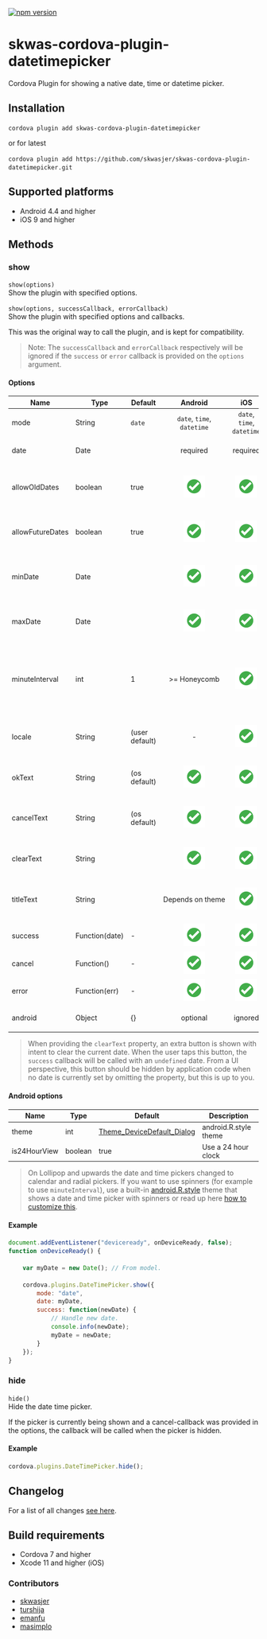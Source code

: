 [![npm version](https://badge.fury.io/js/skwas-cordova-plugin-datetimepicker.svg)](https://badge.fury.io/js/skwas-cordova-plugin-datetimepicker)

# skwas-cordova-plugin-datetimepicker

Cordova Plugin for showing a native date, time or datetime picker.

## Installation

`cordova plugin add skwas-cordova-plugin-datetimepicker`

or for latest

`cordova plugin add https://github.com/skwasjer/skwas-cordova-plugin-datetimepicker.git`

## Supported platforms

- Android 4.4 and higher
- iOS 9 and higher

## Methods

### show

`show(options)`  
Show the plugin with specified options.

`show(options, successCallback, errorCallback)`  
Show the plugin with specified options and callbacks.

This was the original way to call the plugin, and is kept for compatibility.
> Note: The `successCallback` and `errorCallback` respectively will be ignored if the `success` or `error` callback is provided on the `options` argument.

#### Options

| Name                | Type                | Default        | Android                    | iOS                        | |
|---------------------|---------------------|----------------|:--------------------------:|:--------------------------:|--------------------------|
| mode                | String              | `date`         | `date`, `time`, `datetime` | `date`, `time`, `datetime` | The display mode |
| date                | Date                |                | required                   | required                   | The initial date to display |
| allowOldDates       | boolean             | true           | ![Supported][supported]    | ![Supported][supported]    | Allow older dates to be selected |
| allowFutureDates    | boolean             | true           | ![Supported][supported]    | ![Supported][supported]    | Allow future dates to be selected |
| minDate             | Date                |                | ![Supported][supported]    | ![Supported][supported]    | Set the minimum date that can be selected |
| maxDate             | Date                |                | ![Supported][supported]    | ![Supported][supported]    | Set the maximum date that can be selected |
| minuteInterval      | int                 | 1              | >= Honeycomb               | ![Supported][supported]    | For minute spinner the number of minutes per step |
| locale              | String              | (user default) | -                          | ![Supported][supported]    | The locale to use for text and date/time |
| okText              | String              | (os default)   | ![Supported][supported]    | ![Supported][supported]    | The text to use for the ok button |
| cancelText          | String              | (os default)   | ![Supported][supported]    | ![Supported][supported]    | The text to use for the cancel button |
| clearText           | String              |                | ![Supported][supported]    | ![Supported][supported]    | The text to use for the clear button |
| titleText           | String              |                | Depends&#160;on&#160;theme | ![Supported][supported]    | The text to use for the dialog title |
| success             | Function(date)      | -              | ![Supported][supported]    | ![Supported][supported]    | The success callback |
| cancel              | Function()          | -              | ![Supported][supported]    | ![Supported][supported]    | The cancel callback |
| error               | Function(err)       | -              | ![Supported][supported]    | ![Supported][supported]    | The error callback |
| android             | Object              | {}             | optional                   | ignored                    | Android specific options |

> When providing the `clearText` property, an extra button is shown with intent to clear the current date. When the user taps this button, the `success` callback will be called with an `undefined` date. From a UI perspective, this button should be hidden by application code when no date is currently set by omitting the property, but this is up to you.

#### Android options

| Name                | Type                | Default     | Description               |
|---------------------|---------------------|-------------|---------------------------|
| theme               | int                 | [Theme_DeviceDefault_Dialog](https://developer.android.com/reference/android/R.style.html#Theme_DeviceDefault_Dialog)| android.R.style theme |
| is24HourView        | boolean             | true        | Use a 24 hour clock |

> On Lollipop and upwards the date and time pickers changed to calendar and radial pickers. If you want to use spinners (for example to use `minuteInterval`), use a built-in [android.R.style](https://developer.android.com/reference/android/R.style.html) theme that shows a date and time picker with spinners or read up here [how to customize this](./docs/Android_custom_theme_and_styling.md).

#### Example

```js
document.addEventListener("deviceready", onDeviceReady, false);
function onDeviceReady() {

    var myDate = new Date(); // From model.

    cordova.plugins.DateTimePicker.show({
        mode: "date",
        date: myDate,
        success: function(newDate) {
            // Handle new date.
            console.info(newDate);
            myDate = newDate;
        }
    });
}
```

### hide

`hide()`  
Hide the date time picker.

If the picker is currently being shown and a cancel-callback was provided in the options, the callback will be called when the picker is hidden.

#### Example

```js
cordova.plugins.DateTimePicker.hide();
```

## Changelog

For a list of all changes  [see here](./CHANGELOG.md).

## Build requirements

- Cordova 7 and higher
- Xcode 11 and higher (iOS)

### Contributors

- [skwasjer](https://github.com/skwasjer)
- [turshija](https://github.com/turshija)
- [emanfu](https://github.com/emanfu)
- [masimplo](https://github.com/masimplo)


[supported]: ./docs/res/check.svg "Supported"
[not-supported]: ./doc/res/close.svg "Not supported"

